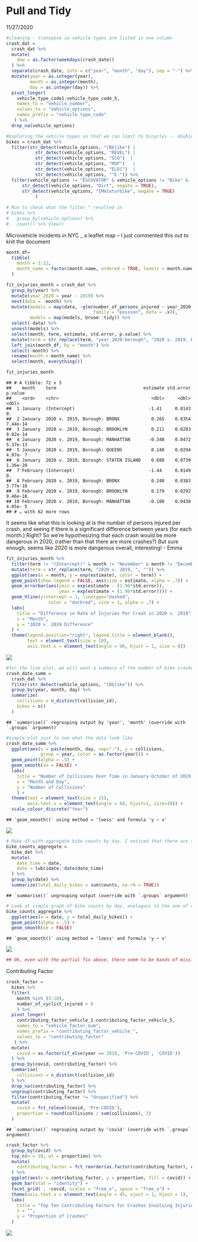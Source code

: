 Pull and Tidy
================
11/27/2020

``` r
#cleaning - transpose so vehicle types are listed in one column
crash_dat = 
  crash_dat %>% 
  mutate(
    dow = as.factor(weekdays(crash_date))
  ) %>%
  separate(crash_date, into = c("year", "month", "day"), sep = "-") %>%
  mutate(year = as.integer(year),
         month = as.integer(month),
         day = as.integer(day)) %>%
  pivot_longer(
    vehicle_type_code1:vehicle_type_code_5,
    names_to = "vehicle_number",
    values_to = "vehicle_options",
    names_prefix = "vehicle_type_code"
   ) %>%
  drop_na(vehicle_options)
```

``` r
#Exploring the vehicle types so that we can limit to bicycles -- double check this list
bikes = crash_dat %>%
  filter(str_detect(vehicle_options, "[Bb]ike") | 
           str_detect(vehicle_options, "REVEL") | 
           str_detect(vehicle_options, "SCO")  |
           str_detect(vehicle_options, "MOP")   |
           str_detect(vehicle_options, "ELEC")  |
           str_detect(vehicle_options, "^E-")) %>% 
  filter(vehicle_options != "ESCOVATOR" & vehicle_options != "Bike" &
      str_detect(vehicle_options, "Dirt", negate = TRUE),
      str_detect(vehicle_options, "[Mm]otorbike", negate = TRUE)
           ) 
           
# Run to check what the filter ^ resulted in
# bikes %>%
#   group_by(vehicle_options) %>%
#   count() %>% View()
```

Microvehicle incidents in NYC \_ a leaflet map – I just commented this
out to knit the document

``` r
month_df=
  tibble(
    month = 1:12,
    month_name = factor(month.name, ordered = TRUE, levels = month.name)
  )

fit_injuries_month = crash_dat %>%
  group_by(year) %>%
  mutate(year_2020 = year - 2019) %>%
  nest(data = -month) %>%
  mutate(models = map(data, ~glm(number_of_persons_injured ~ year_2020:borough,
                                 family = "poisson", data = .x)),
         models = map(models, broom::tidy)) %>% 
  select(-data) %>% 
  unnest(models) %>%
  select(month, term, estimate, std.error, p.value) %>% 
  mutate(term = str_replace(term, "year_2020:borough", "2020 v. 2019, Borough: ")) %>%
  left_join(month_df, by = "month") %>%
  select(-month) %>%
  rename(month = month_name) %>%
  select(month, everything())

fit_injuries_month
```

    ## # A tibble: 72 x 5
    ##    month    term                                 estimate std.error  p.value
    ##    <ord>    <chr>                                   <dbl>     <dbl>    <dbl>
    ##  1 January  (Intercept)                            -1.41     0.0143 0.      
    ##  2 January  2020 v. 2019, Borough: BRONX            0.265    0.0354 7.44e-14
    ##  3 January  2020 v. 2019, Borough: BROOKLYN         0.211    0.0283 9.02e-14
    ##  4 January  2020 v. 2019, Borough: MANHATTAN       -0.340    0.0472 5.37e-13
    ##  5 January  2020 v. 2019, Borough: QUEENS           0.148    0.0294 4.97e- 7
    ##  6 January  2020 v. 2019, Borough: STATEN ISLAND    0.688    0.0739 1.36e-20
    ##  7 February (Intercept)                            -1.44     0.0149 0.      
    ##  8 February 2020 v. 2019, Borough: BRONX            0.240    0.0383 3.77e-10
    ##  9 February 2020 v. 2019, Borough: BROOKLYN         0.179    0.0292 9.46e-10
    ## 10 February 2020 v. 2019, Borough: MANHATTAN       -0.180    0.0438 4.05e- 5
    ## # … with 62 more rows

It seems like what this is looking at is the number of persons injured
per crash, and seeing if there is a significant difference between years
(for each month.) Right? So we’re hypothesizing that each crash would be
more dangerous in 2020, (rather than that there are more crashes?) But
sure enough, seems like 2020 is more dangerous overall, interesting\! -
Emma

``` r
fit_injuries_month %>% 
  filter(term != "(Intercept)" & month != "November" & month != "December") %>%
  mutate(term = str_replace(term, "2020 v. 2019, ", "")) %>%
  ggplot(aes(x = month, y = exp(estimate), color = term)) + 
  geom_point(show.legend = FALSE, aes(size = estimate, alpha = .7)) +
  geom_errorbar(aes(ymin = exp(estimate - (1.96*std.error)), 
                    ymax = exp(estimate + (1.96*std.error)))) +
  geom_hline(yintercept = 1, linetype="dashed", 
                color = "darkred", size = 1, alpha = .7) +
  labs(
    title = "Difference in Rate of Injuries Per Crash in 2020 v. 2019",
    x = "Month",
    y = "2020 v. 2019 Difference"
  ) +
  theme(legend.position="right", legend.title = element_blank(),
        text = element_text(size = 10),
        axis.text.x = element_text(angle = 90, hjust = 1, size = 8))
```

![](20201113_import_tidy_files/figure-gfm/plot%20injuries%20by%20month-1.png)<!-- -->

``` r
#for the line plot, we will want a summary of the number of bike crashes by day. The collisions variable calculates the number of unique crashes and the bikes variable calculates the total number of bikes that crashed (there can be mutliple bikes involved in one crash but this is rare)
crash_date_summ = 
  crash_dat %>%
  filter(str_detect(vehicle_options, "[Bb]ike")) %>%
  group_by(year, month, day) %>%
  summarize(
    collisions = n_distinct(collision_id),
    bikes = n()
  )
```

    ## `summarise()` regrouping output by 'year', 'month' (override with `.groups` argument)

``` r
#simple plot just to see what the data look like
crash_date_summ %>%
  ggplot(aes(x = paste(month, day, sep="-"), y = collisions, 
             group = year, color = as.factor(year))) +
  geom_point(alpha = .5) +
  geom_smooth(se = FALSE) + 
  labs(
    title = "Number of Collisions Over Time in January-October of 2019 and 2020",
    x = "Month and Day",
    y = "Number of Collisions"
    ) +
  theme(text = element_text(size = 15), 
        axis.text.x = element_text(angle = 60, hjust=1, size=10)) +
  scale_colour_discrete("Year")
```

    ## `geom_smooth()` using method = 'loess' and formula 'y ~ x'

![](20201113_import_tidy_files/figure-gfm/line%20plot%20of%20crashes%20over%20time-1.png)<!-- -->

``` r
# Make df with aggregate bike counts by day. I noticed that there are some days with NAs - haven't explored yet but might want to look into if the bike counting operation itself was limited at all by covid.
bike_counts_aggregate = 
  bike_dat %>% 
  mutate(
    date_time = date,
    date = lubridate::date(date_time)
  ) %>% 
  group_by(date) %>% 
  summarize(total_daily_bikes = sum(counts, na.rm = TRUE))
```

    ## `summarise()` ungrouping output (override with `.groups` argument)

``` r
# Look at simple graph of bike counts by day, analagous to the one of crashes above.
bike_counts_aggregate %>%
  ggplot(aes(x = date, y = total_daily_bikes)) +
  geom_point(alpha = .5) +
  geom_smooth(se = FALSE)
```

    ## `geom_smooth()` using method = 'loess' and formula 'y ~ x'

![](20201113_import_tidy_files/figure-gfm/tidy%20bikes-1.png)<!-- -->

``` r
## Ok, even with the partial fix above, there seem to be bands of missing dates. I think there's something wrong with the import still.
```

Contributing Factor

``` r
crash_factor = 
  bikes %>%
  filter(
    month %in% (3:10),
    number_of_cyclist_injured > 0
    ) %>%
  pivot_longer(
    contributing_factor_vehicle_1:contributing_factor_vehicle_5,
    names_to = "vehicle_factor_num",
    names_prefix = "contributing_factor_vehicle_",
    values_to = "contributing_factor"
   ) %>%
  mutate(
    covid = as.factor(if_else(year == 2019, 'Pre-COVID', 'COVID'))
  ) %>%
  group_by(covid, contributing_factor) %>%
  summarise(
    collisions = n_distinct(collision_id)
  ) %>%
  drop_na(contributing_factor) %>%
  ungroup(contributing_factor) %>%
  filter(contributing_factor != "Unspecified") %>%
  mutate(
    covid = fct_relevel(covid, 'Pre-COVID'),
    proportion = round(collisions / sum(collisions), 2) 
  ) 
```

    ## `summarise()` regrouping output by 'covid' (override with `.groups` argument)

``` r
crash_factor %>%
  group_by(covid) %>%
  top_n(n = 10, wt = proportion) %>%
  mutate(
    contributing_factor = fct_reorder(as.factor(contributing_factor), collisions, .desc = TRUE)
  ) %>%
  ggplot(aes(x = contributing_factor, y = proportion, fill = covid)) +
  geom_bar(stat = "identity") +
  facet_grid( . ~covid, scales = "free_x", space = "free_x") +
  theme(axis.text.x = element_text(angle = 45, vjust = 1, hjust = 1), legend.position = "none") +
  labs(
    title = "Top Ten Contributing Factors for Crashes Involving Injuries to Cyclists",
    x = "",
    y = "Proportion of Crashes"
  )
```

![](20201113_import_tidy_files/figure-gfm/contributing_factor-1.png)<!-- -->
